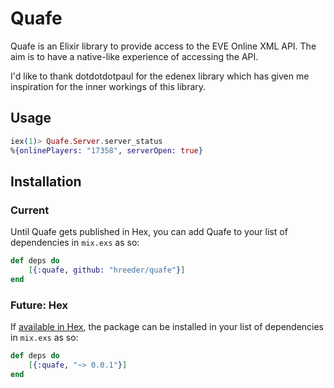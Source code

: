 # Quafe

Quafe is an Elixir library to provide access to the EVE Online XML API. The aim is to have a native-like experience of accessing the API.

I'd like to thank dotdotdotpaul for the edenex library which has given me inspiration for the inner workings of this library.

## Usage
```elixir
iex(1)> Quafe.Server.server_status
%{onlinePlayers: "17358", serverOpen: true}
```

## Installation
### Current
Until Quafe gets published in Hex, you can add Quafe to your list of dependencies in `mix.exs` as so:
```elixir
def deps do
    [{:quafe, github: "hreeder/quafe"}]
end
```
### Future: Hex
If [available in Hex](https://hex.pm/docs/publish), the package can be installed in your list of dependencies in `mix.exs` as so:
```elixir
def deps do
    [{:quafe, "~> 0.0.1"}]
end
```
